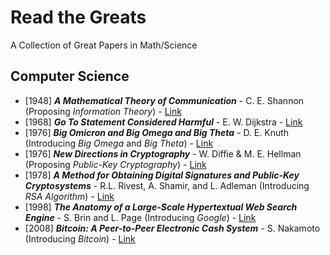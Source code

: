 # Read the Greats
A Collection of Great Papers in Math/Science

## Computer Science
- [1948] ***A Mathematical Theory of Communication*** - C. E. Shannon (Proposing *Information Theory*) - [Link](papers/a-mathematical-theory-of-communication.pdf)
- [1968] ***Go To Statement Considered Harmful*** - E. W. Dijkstra - [Link](papers/go-to-statement-considered-harmful.pdf)
- [1976] ***Big Omicron and Big Omega and Big Theta*** - D. E. Knuth (Introducing *Big Omega* and *Big Theta*) - [Link](papers/big-omicron-big-omega-and-big-theta.pdf)
- [1976] ***New Directions in Cryptography*** - W. Diffie & M. E. Hellman (Proposing *Public-Key Cryptography*) - [Link](papers/new-directions-in-cryptography.pdf)
- [1978] ***A Method for Obtaining Digital Signatures and Public-Key Cryptosystems*** - R.L. Rivest, A. Shamir, and L. Adleman (Introducing *RSA Algorithm*) - [Link](papers/a-method-for-obtaining-digital-signatures-and-public-key-cryptosystems.pdf)
- [1998] ***The Anatomy of a Large-Scale Hypertextual Web Search Engine*** - S. Brin and L. Page (Introducing *Google*) - [Link](papers/the-anatomy-of-a-large-scale-hypertextual-web-search-engine.pdf)
- [2008] ***Bitcoin: A Peer-to-Peer Electronic Cash System*** - S. Nakamoto (Introducing *Bitcoin*) - [Link](papers/bitcoin-a-peer-to-peer-electronic-cash-system.pdf)
